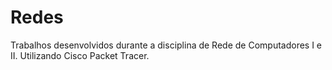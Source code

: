 # Redes
Trabalhos desenvolvidos durante a disciplina de Rede de Computadores I e II.
Utilizando Cisco Packet Tracer.
